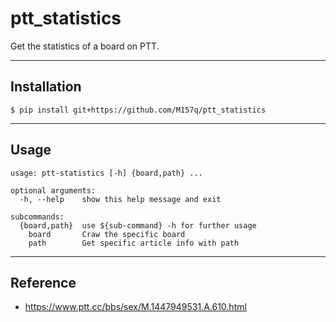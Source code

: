 # ptt_statistics  
  
Get the statistics of a board on PTT.  
  
---  
  
## Installation  
  
`$ pip install git+https://github.com/M157q/ptt_statistics`  
  
---  
  
## Usage  
  
```  
usage: ptt-statistics [-h] {board,path} ...  
  
optional arguments:  
  -h, --help    show this help message and exit  
  
subcommands:  
  {board,path}  use ${sub-command} -h for further usage  
    board       Craw the specific board  
    path        Get specific article info with path  
```  
  
---  
  
## Reference  
  
+ <https://www.ptt.cc/bbs/sex/M.1447949531.A.610.html>  
